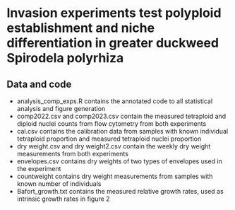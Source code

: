 # Invasion experiments test polyploid establishment and niche differentiation in greater duckweed Spirodela polyrhiza  
## Data and code
- analysis_comp_exps.R contains the annotated code to all statistical analysis and figure generation
- comp2022.csv and comp2023.csv contain the measured tetraploid and diploid nuclei counts from flow cytometry from both experiments
- cal.csv contains the calibration data from samples with known individual tetraploid proportion and measured tetraploid nuclei proportion
- dry weight.csv and dry weight2.csv contain the weekly dry weight measurements from both experiments
- envelopes.csv contains dry weights of two types of envelopes used in the experiment
- countweight contains dry weight measurements from samples with known number of individuals
- Bafort_growth.txt contains the measured relative growth rates, used as intrinsic growth rates in figure 2
